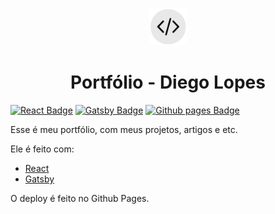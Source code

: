 <p align="center">
  <a href="https://www.gatsbyjs.com">
    <img src="https://raw.githubusercontent.com/diegolopes/diegolopes.github.io/master/src/images/favicon.png" width="60" />
  </a>
</p>
<h1 align="center">
  Portfólio - Diego Lopes
</h1>  
  

<p align="center">


[![React Badge](https://img.shields.io/badge/React.js-v16.13.0-blue?style=for-the-badge&logo=react)](https://reactjs.org)
[![Gatsby Badge](https://img.shields.io/badge/Gatsby-V2-purple?style=for-the-badge&logo=gatsby)](https://gatsbyjs.com)
[![Github pages Badge](https://img.shields.io/badge/Github%20Pages-Published-black?style=for-the-badge&logo=github)](https://pages.github.com)

</p>
  


Esse é meu portfólio, com meus projetos, artigos e etc.

Ele é feito com:
 - [React](https://reactjs.org)
 - [Gatsby](https://gatsbyjs.com)

O deploy é feito no Github Pages.

